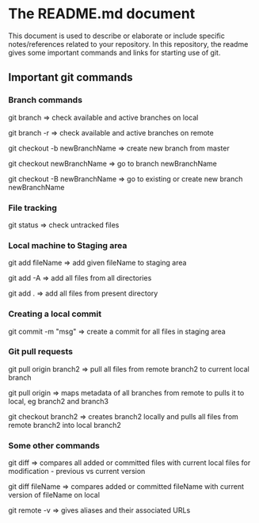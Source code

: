 # The README.md document
This document is used to describe or elaborate or include specific notes/references related to your repository. In this repository, the readme gives some important commands and links for starting use of git.

## Important git commands

### Branch commands
git branch => check available and active branches on local

git branch -r	=> check available and active branches on remote

git checkout -b newBranchName	=> create new branch from master

git checkout newBranchName => go to branch newBranchName

git checkout -B newBranchName	=> go to existing or create new branch newBranchName

### File tracking
git status => check untracked files

### Local machine to Staging area
git add fileName => add given fileName to staging area

git add -A => add all files from all directories

git add .	=> add all files from present directory

### Creating a local commit
git commit -m "msg"	=> create a commit for all files in staging area

### Git pull requests
git pull origin branch2	=> pull all files from remote branch2 to current local branch

git pull origin => maps metadata of all branches from remote to pulls it to local, eg branch2 and branch3

git checkout branch2 => creates branch2 locally and pulls all files from remote branch2 into local branch2

### Some other commands
git diff => compares all added or committed files with current local files for modification - previous vs current version

git diff fileName => compares added or committed fileName with current version of fileName on local

git remote -v => gives aliases and their associated URLs 
